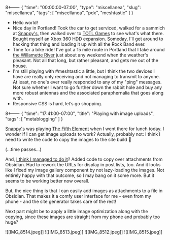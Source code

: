 8<--- { "time": "00:00:00-07:00", "type": "miscellanea", "slug": "miscellanea", "tags": [ "miscellanea", "pdx", "meshtastic" ] }

- Hello world!
- Nice day in Portland! Took the car to get serviced, walked for a sammich at [Snappy's](https://www.makeitsnappys.com/), then walked over to [TOTL Games](https://totlgames.com/) to see what's what there. Bought myself an Xbox 360 HDD expansion. Someday, I'll get around to hacking that thing and loading it up with all the Rock Band ever.
- Time for a bike ride! I've got a 15 mile route in Portland that I take around [the Willamette River](https://en.wikipedia.org/wiki/Willamette_River) just about any weekend when the weather's pleasant. Not all that long, but rather pleasant, and gets me out of the house.
- I'm still playing with #meshtastic a little, but I think the two devices I have are really only receiving and not managing to transmit to anyone. At least, no one's ever really responded to any of my "ping" messages. Not sure whether I want to go further down the rabbit hole and buy any more robust antennas and the associated paraphernalia that goes along with.
- Responsive CSS is hard, let’s go shopping.

8<--- { "time": "17:41:00-07:00", "title": "Playing with image uploads", "tags": [ "metablogging" ] }

[Snappy's](https://www.makeitsnappys.com/) was playing [The Fifth Element](https://www.imdb.com/title/tt0119116/) when I went there for lunch today. I wonder if I can get image uploads to work? Actually, probably not: I think I need to write the code to copy the images to the site build 🤔

(...time passes...)

And, [I think I managed to do it](https://github.com/lmorchard/blog.lmorchard.com/commit/0712506fa593928d8ae4a9b05871aa13b132d37f)? Added code to copy over attachments from Obsidian. Had to rework the URLs for display in post lists, too. And it looks like I fixed my image gallery component by not lazy-loading the images. Not entirely happy with that outcome, so I may bang on it some more. But it seems to be working better now overall.

But, the nice thing is that I can easily add images as attachments to a file in Obsidian. That makes it a comfy user interface for me - even from my phone - and the site generator takes care of the rest!

Next part might be to apply a little image optimization along with the copying, since these images are straight from my phone and probably too huge?

<image-gallery>
![[IMG_8514.jpeg]]
![[IMG_8513.jpeg]]
![[IMG_8512.jpeg]]
![[IMG_8515.jpeg]]
</image-gallery>

